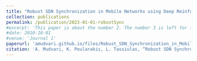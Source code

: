 ```yaml
---
title: "Robust SDN Synchronization in Mobile Networks using Deep Reinforcement and Transfer Learning"
collection: publications
permalink: /publication/2023-01-01-robustSync
#excerpt: 'This paper is about the number 2. The number 3 is left for future work.'
#date: 2010-10-01
#venue: 'Journal 1'
paperurl: 'amudvari.github.io/files/Robust_SDN_Synchronization_in_Mobile_Networks_Using_Deep_Reinforcement_and_Transfer_Learning.pdf'
citation: 'A. Mudvari, K. Poularakis, L. Tassiulas, “Robust SDN Synchronization in Mobile Networks using Deep Reinforcement and Transfer Learning,” IEEE International Conference on Communications (ICC), 2023'
---
```




